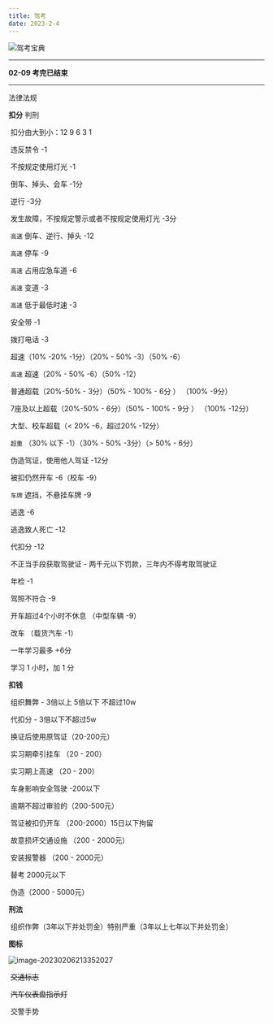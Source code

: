 ```yaml
---
title: 驾考
date: 2023-2-4
---
```




![驾考宝典](https://cdn.jsdelivr.net/gh/xuchao996/gallary@main/imgs/140516-5fb2169c40482.png)



----

**02-09 考完已结束**

----



法律法规

**扣分** 判刑

​	扣分由大到小：12 9 6 3 1

​	违反禁令 -1

​	不按规定使用灯光 -1

​	倒车、掉头、会车 -1分

​	逆行 -3分

​	发生故障，不按规定警示或者不按规定使用灯光 -3分

​	`高速` 倒车、逆行、掉头 -12

​	`高速` 停车 -9

​	`高速` 占用应急车道 -6

​	`高速` 变道 -3

​	`高速` 低于最低时速 -3

​	安全带 -1

​	拨打电话 -3

​	超速（10% -20% -1分）（20% - 50% -3）（50% -6）

​	`高速` 超速（20% - 50% -6）（50% -12）



​	普通超载（20%-50% - 3分）（50% - 100% - 6分 ） （100% -9分）

​	7座及以上超载（20%-50% - 6分）（50% - 100% - 9分 ） （100% -12分）

​	大型、校车超载（< 20% -6，超过20% -12分）

​	`超重` （30% 以下 -1）（30% - 50% -3分）（> 50% - 6分）

​	伪造驾证，使用他人驾证  -12分

​	被扣仍然开车 -6（校车 -9）

​	`车牌` 遮挡，不悬挂车牌 -9

​	逃逸 -6

​	逃逸致人死亡 -12

​	代扣分 -12

​	不正当手段获取驾驶证 - 两千元以下罚款，三年内不得考取驾驶证

​	年检 -1

​	驾照不符合 -9

​	开车超过4个小时不休息 （中型车辆 -9）

​	改车 （载货汽车 -1）



​	一年学习最多 +6分

​	学习 1 小时，加 1 分

 **扣钱**

​	组织舞弊 - 3倍以上 5倍以下 不超过10w

​	代扣分 - 3倍以下不超过5w

​	换证后使用原驾证（20-200元）

​	实习期牵引挂车 （20 - 200）

​	实习期上高速 （20 - 200）

​	车身影响安全驾驶 -200以下

​	逾期不超过审验的（200-500元）

​	驾证被扣仍开车 （200-2000）15日以下拘留

​	故意损坏交通设施 （200 - 2000元）

​	安装报警器 （200 - 2000元）

​	替考 2000元以下	

​	伪造（2000 - 5000元）

**刑法**

​	组织作弊（3年以下并处罚金）特别严重（3年以上七年以下并处罚金）	



**图标**

![image-20230206213352027](https://cdn.jsdelivr.net/gh/xuchao996/gallary@main/imgs/image-20230206213352027.png)

​	~~交通标志~~


​	~~汽车仪表盘指示灯~~

​	交警手势